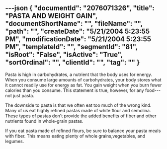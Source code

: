 ---json
{
  "documentId": "2076071326",
  "title": "PASTA AND WEIGHT GAIN",
  "documentShortName": "",
  "fileName": "",
  "path": "",
  "createDate": "5/21/2004 5:23:55 PM",
  "modificationDate": "5/21/2004 5:23:55 PM",
  "templateId": "",
  "segmentId": "81",
  "isRoot": "False",
  "isActive": "True",
  "sortOrdinal": "",
  "clientId": "",
  "tag": ""
}
---

Pasta is high in carbohydrates, a nutrient that the body uses for energy. When you consume large amounts of carbohydrates, your body stores what it cannot readily use for energy as fat. You gain weight when you burn fewer calories than you consume. This statement is true, however, for any food---not just pasta.

The downside to pasta is that we often eat too much of the wrong kind. Many of us eat highly refined pastas made of white flour and semolina. These types of pastas don't provide the added benefits of fiber and other nutrients found in whole-grain pastas.

If you eat pasta made of refined flours, be sure to balance your pasta meals with fiber. This means eating plenty of whole grains,vegetables, and legumes.
